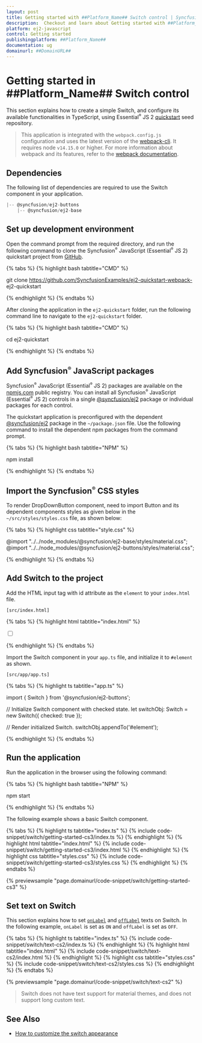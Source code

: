 ```yaml
---
layout: post
title: Getting started with ##Platform_Name## Switch control | Syncfusion
description:  Checkout and learn about Getting started with ##Platform_Name## Switch control of Syncfusion Essential JS 2 and more details.
platform: ej2-javascript
control: Getting started 
publishingplatform: ##Platform_Name##
documentation: ug
domainurl: ##DomainURL##
---
```


# Getting started in ##Platform_Name## Switch control

This section explains how to create a simple Switch, and configure its available functionalities in TypeScript, using Essential<sup style="font-size:70%">&reg;</sup> JS 2 [quickstart](https://github.com/SyncfusionExamples/ej2-quickstart-webpack-) seed repository.

> This application is integrated with the `webpack.config.js` configuration and uses the latest version of the [webpack-cli](https://webpack.js.org/api/cli/#commands). It requires node `v14.15.0` or higher. For more information about webpack and its features, refer to the [webpack documentation](https://webpack.js.org/guides/getting-started/).

## Dependencies

The following list of dependencies are required to use the Switch component in your application.

```js
|-- @syncfusion/ej2-buttons
    |-- @syncfusion/ej2-base
```

## Set up development environment

Open the command prompt from the required directory, and run the following command to clone the Syncfusion<sup style="font-size:70%">&reg;</sup> JavaScript (Essential<sup style="font-size:70%">&reg;</sup> JS 2) quickstart project from [GitHub](https://github.com/SyncfusionExamples/ej2-quickstart-webpack-).

{% tabs %}
{% highlight bash tabtitle="CMD" %}

git clone https://github.com/SyncfusionExamples/ej2-quickstart-webpack- ej2-quickstart

{% endhighlight %}
{% endtabs %}

After cloning the application in the `ej2-quickstart` folder, run the following command line to navigate to the `ej2-quickstart` folder.

{% tabs %}
{% highlight bash tabtitle="CMD" %}

cd ej2-quickstart

{% endhighlight %}
{% endtabs %}

## Add Syncfusion<sup style="font-size:70%">&reg;</sup> JavaScript packages

Syncfusion<sup style="font-size:70%">&reg;</sup> JavaScript (Essential<sup style="font-size:70%">&reg;</sup> JS 2) packages are available on the [npmjs.com](https://www.npmjs.com/~syncfusionorg) public registry. You can install all Syncfusion<sup style="font-size:70%">&reg;</sup> JavaScript (Essential<sup style="font-size:70%">&reg;</sup> JS 2) controls in a single [@syncfusion/ej2](https://www.npmjs.com/package/@syncfusion/ej2) package or individual packages for each control.

The quickstart application is preconfigured with the dependent [@syncfusion/ej2](https://www.npmjs.com/package/@syncfusion/ej2) package in the `~/package.json` file. Use the following command to install the dependent npm packages from the command prompt.

{% tabs %}
{% highlight bash tabtitle="NPM" %}

npm install

{% endhighlight %}
{% endtabs %}

## Import the Syncfusion<sup style="font-size:70%">&reg;</sup> CSS styles

To render DropDownButton component, need to import Button and its dependent components styles as given below in the `~/src/styles/styles.css` file, as shown below: 

{% tabs %}
{% highlight css tabtitle="style.css" %}

@import "../../node_modules/@syncfusion/ej2-base/styles/material.css";
@import "../../node_modules/@syncfusion/ej2-buttons/styles/material.css";

{% endhighlight %}
{% endtabs %}

## Add Switch to the project

Add the HTML input tag with id attribute as the `element` to your `index.html` file.

`[src/index.html]`

{% tabs %}
{% highlight html tabtitle="index.html" %}

<!DOCTYPE html>
<html lang="en">

<head>
    <title>Essential JS 2</title>
    <meta charset="utf-8" />
    <meta name="viewport" content="width=device-width, initial-scale=1.0, user-scalable=no" />
    <meta name="description" content="Essential JS 2" />
    <meta name="author" content="Syncfusion" />
    <link rel="shortcut icon" href="resources/favicon.ico" />
    <link href="https://maxcdn.bootstrapcdn.com/bootstrap/3.3.7/css/bootstrap.min.css" rel="stylesheet" />
</head>

<body>
    <div>
        <!--element which is going to render-->
        <input id="element" type="checkbox"/>
    </div>

</body>

</html>

{% endhighlight %}
{% endtabs %}

Import the Switch component in your `app.ts` file, and initialize it to `#element` as shown.

`[src/app/app.ts]`

{% tabs %}
{% highlight ts tabtitle="app.ts" %}

import { Switch } from '@syncfusion/ej2-buttons';

// Initialize Switch component with checked state.
let switchObj: Switch = new Switch({ checked: true });

// Render initialized Switch.
switchObj.appendTo('#element');

{% endhighlight %}
{% endtabs %}

## Run the application

Run the application in the browser using the following command:

{% tabs %}
{% highlight bash tabtitle="NPM" %}

npm start

{% endhighlight %}
{% endtabs %}

The following example shows a basic Switch component.

{% tabs %}
{% highlight ts tabtitle="index.ts" %}
{% include code-snippet/switch/getting-started-cs3/index.ts %}
{% endhighlight %}
{% highlight html tabtitle="index.html" %}
{% include code-snippet/switch/getting-started-cs3/index.html %}
{% endhighlight %}
{% highlight css tabtitle="styles.css" %}
{% include code-snippet/switch/getting-started-cs3/styles.css %}
{% endhighlight %}
{% endtabs %}
          
{% previewsample "page.domainurl/code-snippet/switch/getting-started-cs3" %}

## Set text on Switch

This section explains how to set [`onLabel`](../api/switch/#onlabel) and [`offLabel`](../api/switch/#offlabel) texts on Switch. In the following example, `onLabel` is set as `ON` and `offLabel` is set as `OFF`.

{% tabs %}
{% highlight ts tabtitle="index.ts" %}
{% include code-snippet/switch/text-cs2/index.ts %}
{% endhighlight %}
{% highlight html tabtitle="index.html" %}
{% include code-snippet/switch/text-cs2/index.html %}
{% endhighlight %}
{% highlight css tabtitle="styles.css" %}
{% include code-snippet/switch/text-cs2/styles.css %}
{% endhighlight %}
{% endtabs %}
          
{% previewsample "page.domainurl/code-snippet/switch/text-cs2" %}

> Switch does not have text support for material themes, and does not support long custom text.

## See Also

* [How to customize the switch appearance](./how-to/customize-the-appearance-of-a-switch)